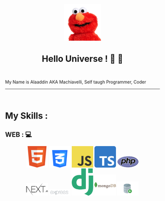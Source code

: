 <p align="center"><img src="https://github.com/onlymachiavelli/onlymachiavelli/blob/main/elmo.png" height="120"/></p>
<h1 align="center">Hello Universe ! 👋 👋</h1>
<br/>

  My Name is Alaaddin AKA Machiavelli, Self taugh Programmer, Coder
  


<hr/>
<br/>
<h1>My Skills : </h1>
<h2>WEB : 💻</h2>

<p align="center">
  <img src="https://github.com/onlymachiavelli/onlymachiavelli/blob/main/html.png" width="70" />
  <img src="https://github.com/onlymachiavelli/onlymachiavelli/blob/main/css.png" width="70" /> 
  <img src="https://github.com/onlymachiavelli/onlymachiavelli/blob/main/js.png" width="70" /> 
  <img src="https://github.com/onlymachiavelli/onlymachiavelli/blob/main/Typescript_logo_2020.svg.png" width="70" /> 
  <img src="https://github.com/onlymachiavelli/onlymachiavelli/blob/main/php.png" width="70" /> 
  <br/>
  <img src="https://github.com/onlymachiavelli/onlymachiavelli/blob/main/800px-Nextjs-logo.svg.png" width="70" /> 
  <img src="https://github.com/onlymachiavelli/onlymachiavelli/blob/main/Expressjs.png" width="70" /> 
  <img src="https://github.com/onlymachiavelli/onlymachiavelli/blob/main/django-logo.png" width="70" /> 
  <img src="https://github.com/onlymachiavelli/onlymachiavelli/blob/main/mongodb-226029.png" width="70" /> 
  <img src="https://github.com/onlymachiavelli/onlymachiavelli/blob/main/sql.png" width="70" /> 
</p>


<br/>
